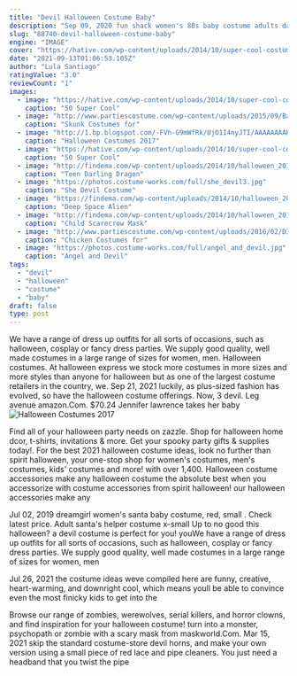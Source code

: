 ```yaml
---
title: "Devil Halloween Costume Baby"
description: "Sep 09, 2020 fun shack women's 80s baby costume adults dancing movie iconic pink dress.  Ilovecos women's black long wig cosplay halloween costume wig 32 inch. Devil and"
slug: "88740-devil-halloween-costume-baby"
engine: "IMAGE"
cover: "https://hative.com/wp-content/uploads/2014/10/super-cool-costume-ideas/5-cruella-devil-costume-for-kids.jpg"
date: "2021-09-13T01:06:53.105Z"
author: "Lula Santiago"
ratingValue: "3.0"
reviewCount: "1"
images:
  - image: "https://hative.com/wp-content/uploads/2014/10/super-cool-costume-ideas/5-cruella-devil-costume-for-kids.jpg"
    caption: "50 Super Cool"
  - image: "http://www.partiescostume.com/wp-content/uploads/2015/09/Baby-Skunk-Halloween-Costumes.jpg"
    caption: "Skunk Costumes for"
  - image: "http://1.bp.blogspot.com/-FVh-G9mWfRk/UjO1I4nyJTI/AAAAAAAAHbM/WUERdjag0m8/s1600/crazy-halloween-costume-ideas-part2-18.jpg"
    caption: "Halloween Costumes 2017"
  - image: "https://hative.com/wp-content/uploads/2014/10/super-cool-costume-ideas/21-pebbles-costume.jpg"
    caption: "50 Super Cool"
  - image: "http://findema.com/wp-content/uploads/2014/10/halloween_20145991.jpg"
    caption: "Teen Darling Dragon"
  - image: "https://photos.costume-works.com/full/she_devil3.jpg"
    caption: "She Devil Costume"
  - image: "https://findema.com/wp-content/uploads/2014/10/halloween_20148834.jpg"
    caption: "Deep Space Alien"
  - image: "http://findema.com/wp-content/uploads/2014/10/halloween_20147231.jpg"
    caption: "Child Scarecrow Mask"
  - image: "http://www.partiescostume.com/wp-content/uploads/2016/02/DIY-Chicken-Costume.jpg"
    caption: "Chicken Costumes for"
  - image: "https://photos.costume-works.com/full/angel_and_devil.jpg"
    caption: "Angel and Devil"
tags:
  - "devil"
  - "halloween"
  - "costume"
  - "baby"
draft: false
type: post
---
```


We have a range of dress up outfits for all sorts of occasions, such as halloween, cosplay or fancy dress parties. We supply good quality, well made costumes in a large range of sizes for women, men. Halloween costumes. At halloween express we stock more costumes in more sizes and more styles than anyone for halloween but as one of the largest costume retailers in the country, we. Sep 21, 2021 luckily, as plus-sized fashion has evolved, so have the halloween costume offerings. Now,  3 devil. Leg avenue amazon.Com. $70.24 Jennifer lawrence takes her baby
![Halloween Costumes 2017](http://1.bp.blogspot.com/-FVh-G9mWfRk/UjO1I4nyJTI/AAAAAAAAHbM/WUERdjag0m8/s1600/crazy-halloween-costume-ideas-part2-18.jpg "Halloween Costumes 2017")

Find all of your halloween party needs on zazzle. Shop for halloween home dcor, t-shirts, invitations &amp; more. Get your spooky party gifts &amp; supplies today!. For the best 2021 halloween costume ideas, look no further than spirit halloween, your one-stop shop for women&#39;s costumes, men&#39;s costumes, kids&#39; costumes and more! with over 1,400. Halloween costume accessories make any halloween costume the absolute best when you accessorize with costume accessories from spirit halloween! our halloween accessories make any
<!--inArticleAds-->

<!--galleryOne-->

Jul 02, 2019 dreamgirl women's santa baby costume, red, small . Check latest price. Adult santa's helper costume x-small  Up to no good this halloween? a devil costume is perfect for you! youWe have a range of dress up outfits for all sorts of occasions, such as halloween, cosplay or fancy dress parties. We supply good quality, well made costumes in a large range of sizes for women, men
<!--inArticleAds-->

<!--galleryTwo-->

Jul 26, 2021 the costume ideas weve compiled here are funny, creative, heart-warming, and downright cool, which means youll be able to convince even the most finicky kids to get into the
<!--galleryThree-->

Browse our range of zombies, werewolves, serial killers, and horror clowns, and find inspiration for your halloween costume! turn into a monster, psychopath or zombie with a scary mask from maskworld.Com. Mar 15, 2021 skip the standard costume-store devil horns, and make your own version using a small piece of red lace and pipe cleaners. You just need a headband that you twist the pipe